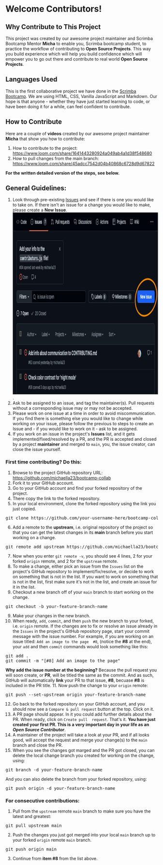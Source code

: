 # Welcome Contributors!

## Why Contribute to This Project
This project was created by our awesome 
project maintainer and Scrimba Bootcamp Mentor **Micha** to enable you, Scrimba bootcamp student, to practice the 
workflow of contributing to 
**Open Source Projects**. This way you build experience which will help you build confidence which will empower you 
to go out there and contribute to real world **Open Source Projects**.
## Languages Used
This is the first collaborative project we have done in the [Scrimba Bootcamp](https://scrimba.com/bootcamp). We are using HTML, CSS, Vanilla JavaScript and Markdown. Our hope is that anyone - whether they have just started learning to code, or have been doing it for a while, can feel confident to contribute.
## How to Contribute
Here are a couple of **videos** created by our awesome project maintainer **Micha** that show you how to contribute:
1. How to contribute to the project: <https://www.loom.com/share/1641443280924a049ab4a1d38f548680>
2. How to pull changes from the main branch:
<https://www.loom.com/share/45adcc7542d04b40868c6728d9d67822>

**For the written detailed version of the steps, see below.**

## General Guidelines:
1. Look through pre-existing [Issues](https://github.com/michaella23/bootcamp-collab/issues) and see if there is one 
   you would like to take on. If there isn't an issue for a change you would like to make, please create a **New Issue**.
    <img src="assets/images/readme/new_issue.png" alt="Screen grab of GitHub issues page. There is an orange circle around the 'New Issue' button on the right side" width="800" height="600">.
2. Ask to be assigned to an issue, and tag the maintainer(s). Pull requests without a corresponding issue may or may not 
   be accepted.
3. Please work on one issue at a time in order to avoid miscommunication. If you find there is something else you would
   like to change while working on your issue, please follow the previous to steps to create an Issue and - if you would like to work on it - ask to be assigned.
4. If you work on an issue in the project's **Issues** list, and it gets implemented/fixed/resolved by a PR, and the 
   PR is accepted and closed by a project **maintainer** and merged to `main`, you, the issue creator, 
   can close the issue yourself.
### First time contributing? Do this:
1. Browse to the project GitHub repository URL: <https://github.com/michaella23/bootcamp-collab>
2. Fork it to your GitHub account.
3. Go to your GitHub account and find your forked repository of the project.
4. There copy the link to the forked repository.
5. In your local environment, clone the forked repository using the link you just copied.
<pre>
git clone https://github.com/your-username-here/bootcamp-collab
</pre>
6. Add a remote to the **upstream**, i.e. original repository of the project so that you can get the latest changes 
   in its **main** branch before you start working on a change.
<pre>
git remote add upstream https://github.com/michaella23/bootcamp-collab
</pre>
7. Now when you enter `git remote -v`, you should see 4 lines, 2 for your forked `origin` remote, and 2 for the `upstream` 
   remote.
8. To make a change, either pick an issue from the `Issues` list on the project's GitHub repository to 
   implement/fix/resolve, or decide to work on something that is not in the list. If you want to work on something 
   that is not in the list, first make sure it's not in the list, and create an issue for it in the list. 
9. Checkout a new branch off of your `main` branch to start working on the change.
<pre>
git checkout -b your-feature-branch-name
</pre>
9. Make your changes in the new branch.
10. When ready, `add`, `commit`, and then `push` the new branch to your forked, i.e. `origin` remote. If the changes 
    are to fix or resolve an issue already in the `Issues` in the project's GitHub repository page, start your 
    commit message with the issue number. For example, if you are working on an issue titled: `Add an image to the page 
    #8`, (notice the **#8** at the end), your 
    `add` and then 
    `commit` commands would look something like this:
<pre>
git add .
git commit -m "[#8] Add an image to the page"
</pre>
**Why add the issue number at the beginning?** Because the pull request you will soon create, or **PR**, 
    will be 
    titled the same as the commit. And as such, GitHub will automatically **link** your PR to that issue, **#8**, 
becuase **#8** is included in the PR title.
11. Now push the change to your `origin` remote:
<pre>
git push --set-upstream origin your-feature-branch-name
</pre>
12. Go back to the forked repository on your GitHub account, and you should now see a `Compare & pull request` 
    button at the top. Click on it.
13. A PR page should appear. In it you could add further details about the PR. When ready, click on `Create pull 
    request`. That's it. **You have just created your first PR. This is a very important day in your life as an *Open 
    Source Contributor***.
14. A maintainer of the project will take a look at your PR, and if all looks good, will accept the request and merge 
    your change(s) to the 
    `main` branch and close the PR. 
15. When you see the changes got marged and the PR got closed, you can delete the local change branch you created 
    for working on the change, using:
<pre>
git branch -d your-feature-branch-name
</pre>
And you can also delete the branch from your forked repository, using:
<pre>
git push origin -d your-feature-branch-name
</pre>

### For consecutive contributions:
1. Pull from the `upstream` remote `main` branch to make sure you have the latest and greatest:
<pre>
git pull upstream main
</pre>
2. Push the changes you just got merged into your local `main` branch up to your forked `origin` remote `main` branch.
<pre>
git push origin main
</pre>
3. Continue from **item #8** from the list above.




